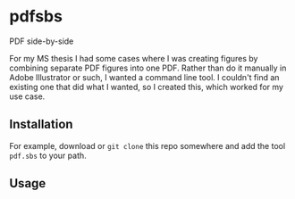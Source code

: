 # pdfsbs
PDF side-by-side

For my MS thesis I had some cases where I was creating figures by combining separate PDF figures into one PDF. Rather than do it manually in Adobe Illustrator or such, I wanted a command line tool. I couldn't find an existing one that did what I wanted, so I created this, which worked for my use case. 

## Installation
For example, download or `git clone` this repo somewhere and add the tool `pdf.sbs` to your path. 

## Usage

